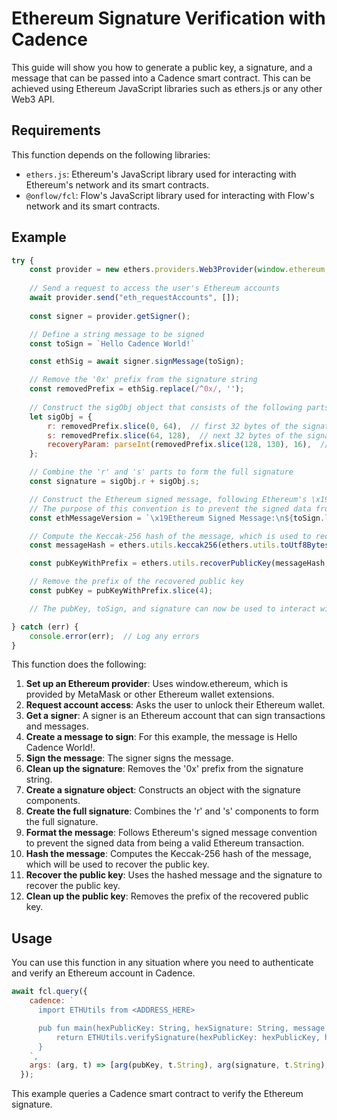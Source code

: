 # Ethereum Signature Verification with Cadence

This guide will show you how to generate a public key, a signature, and a message that can be passed into a Cadence smart contract. This can be achieved using Ethereum JavaScript libraries such as ethers.js or any other Web3 API.

## Requirements
This function depends on the following libraries:

- `ethers.js`: Ethereum's JavaScript library used for interacting with Ethereum's network and its smart contracts.
- `@onflow/fcl`: Flow's JavaScript library used for interacting with Flow's network and its smart contracts.


## Example

```js
try {
    const provider = new ethers.providers.Web3Provider(window.ethereum, "any");
   
    // Send a request to access the user's Ethereum accounts
   	await provider.send("eth_requestAccounts", []);
   
    const signer = provider.getSigner();

    // Define a string message to be signed
    const toSign = `Hello Cadence World!`

    const ethSig = await signer.signMessage(toSign);

    // Remove the '0x' prefix from the signature string
    const removedPrefix = ethSig.replace(/^0x/, '');
   
    // Construct the sigObj object that consists of the following parts
    let sigObj = {
   	 	r: removedPrefix.slice(0, 64),  // first 32 bytes of the signature
    	s: removedPrefix.slice(64, 128),  // next 32 bytes of the signature
    	recoveryParam: parseInt(removedPrefix.slice(128, 130), 16),  // the final byte (called v), used for recovering the public key
  	};

    // Combine the 'r' and 's' parts to form the full signature
    const signature = sigObj.r + sigObj.s;

    // Construct the Ethereum signed message, following Ethereum's \x19Ethereum Signed Message:\n<length of message><message> convention.
    // The purpose of this convention is to prevent the signed data from being a valid Ethereum transaction
    const ethMessageVersion = `\x19Ethereum Signed Message:\n${toSign.length}${toSign}`;

    // Compute the Keccak-256 hash of the message, which is used to recover the public key
  	const messageHash = ethers.utils.keccak256(ethers.utils.toUtf8Bytes(ethMessageVersion));

    const pubKeyWithPrefix = ethers.utils.recoverPublicKey(messageHash, ethSig);

    // Remove the prefix of the recovered public key
    const pubKey = pubKeyWithPrefix.slice(4);

    // The pubKey, toSign, and signature can now be used to interact with Cadence

} catch (err) {
  	console.error(err);  // Log any errors
}

```

This function does the following:

1. **Set up an Ethereum provider**: Uses window.ethereum, which is provided by MetaMask or other Ethereum wallet extensions.
2. **Request account access**: Asks the user to unlock their Ethereum wallet.
3. **Get a signer**: A signer is an Ethereum account that can sign transactions and messages.
4. **Create a message to sign**: For this example, the message is Hello Cadence World!.
5. **Sign the message**: The signer signs the message.
6. **Clean up the signature**: Removes the '0x' prefix from the signature string.
7. **Create a signature object**: Constructs an object with the signature components.
8. **Create the full signature**: Combines the 'r' and 's' components to form the full signature.
9. **Format the message**: Follows Ethereum's signed message convention to prevent the signed data from being a valid Ethereum transaction.
10. **Hash the message**: Computes the Keccak-256 hash of the message, which will be used to recover the public key.
11. **Recover the public key**: Uses the hashed message and the signature to recover the public key.
12. **Clean up the public key**: Removes the prefix of the recovered public key.



## Usage

You can use this function in any situation where you need to authenticate and verify an Ethereum account in Cadence.


```js
await fcl.query({
    cadence: `
      import ETHUtils from <ADDRESS_HERE>

      pub fun main(hexPublicKey: String, hexSignature: String, message : String): Bool {
          return ETHUtils.verifySignature(hexPublicKey: hexPublicKey, hexSignature: hexSignature, message: message)
      }
    `,
    args: (arg, t) => [arg(pubKey, t.String), arg(signature, t.String), arg(toSign, t.String)],
  });
```

This example queries a Cadence smart contract to verify the Ethereum signature.